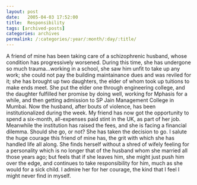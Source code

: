 ```yaml
---
layout: post
date:	2005-04-03 17:52:00
title:  Responsibility
tags: [archived-posts]
categories: archives
permalink: /:categories/:year/:month/:day/:title/
---
```

A friend of mine has been taking care of a schizophrenic husband, whose condition has progressively worsened. During this time, she has undergone so much trauma...working in a school, she saw him unfit to take up any work; she could not pay the building maintainance dues and was reviled for it; she has brought up two daughters, the elder of whom took up tuitions to make ends meet. She put the elder one through engineering college, and the daughter fulfilled her promise by doing well, working for Mphasis for a while, and then getting admission to SP Jain Management College in Mumbai. Now the husband, after bouts of violence, has been institutionalized during the week. My friend has now got the opportunity to spend a six-month, all-expenses paid stint in the UK, as part of her job. Meanwhile the institution has raised the fees, and she is facing a financial dilemma. Should she go, or not? She has taken the decision to go. I salute the huge courage this friend of mine has, the grit with which she has handled life all along. She finds herself without a shred of wifely feeling for a personality which is no longer that of the husband whom she married all those years ago; but feels that if she leaves him, she might just push him over the edge, and continues to take responsibility for him, much as she would for a sick child. I admire her for her courage, the kind that I feel I might never find in myself.
